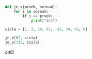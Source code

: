 ```python
def je_v(prvek, seznam):
    for i in seznam:
        if i == prvek:
            print("ano")

cisla = [1, 2, 34, 67, -16, 44, 43, 0]

je_v(67, cisla)
je_v(123, cisla)
```

[zpět](../../programovani_uvod.md#úkol-6-8)